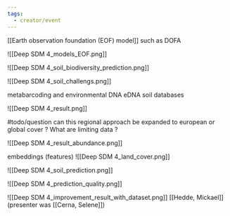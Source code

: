 ```yaml
---
tags:
  - creator/event
---
```

[[Earth observation foundation (EOF) model]] such as DOFA

![[Deep SDM 4_models_EOF.png]]

![[Deep SDM 4_soil_biodiversity_prediction.png]]

![[Deep SDM 4_soil_challengs.png]]

metabarcoding and environmental DNA eDNA
soil databases

![[Deep SDM 4_result.png]]

#todo/question can this regional approach be expanded to european or global cover ? What are limiting data ?

![[Deep SDM 4_result_abundance.png]]

embeddings (features)
![[Deep SDM 4_land_cover.png]]

![[Deep SDM 4_soil_prediction.png]]

![[Deep SDM 4_prediction_quality.png]]

![[Deep SDM 4_improvement_result_with_dataset.png]]
[[Hedde, Mickael]] (presenter was [[Cerna, Selene]])